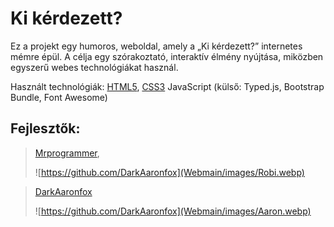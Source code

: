 # Ki kérdezett?

Ez a projekt egy humoros, weboldal, amely a „Ki kérdezett?” internetes mémre épül. A célja egy szórakoztató, interaktív élmény nyújtása, miközben egyszerű webes technológiákat használ.

Használt technológiák: [HTML5](https://www.w3schools.com/html/), [CSS3](https://www.w3schools.com/css/default.asp) JavaScript (külső: Typed.js, Bootstrap Bundle, Font Awesome)

## Fejlesztők:

>[Mrprogrammer](discord://-/users/360803213647151114),
>
> ![https://github.com/DarkAaronfox](Webmain/images/Robi.webp)


> [DarkAaronfox](discord://-/users/691340814554628147)
> 
> ![https://github.com/DarkAaronfox](Webmain/images/Aaron.webp)

